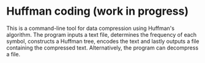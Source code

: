 # Huffman coding (work in progress)
This is a command-line tool for data compression using Huffman's algorithm. The program inputs a text file, determines the frequency of each symbol, constructs a Huffman tree, encodes the text and lastly outputs a file containing the compressed text. Alternatively, the program can decompress a file.